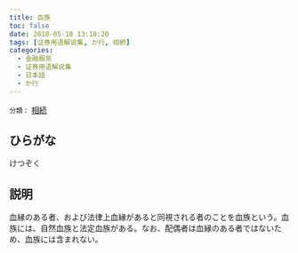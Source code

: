 ```yaml
---
title: 血族
toc: false
date: 2018-05-18 13:18:20
tags: [证券用语解说集, か行, 相続]
categories:
  - 金融服务
  - 证券用语解说集
  - 日本語
  - か行
---
```


`分類：` [相続](/tags/相続/)

## ひらがな

けつぞく

## 説明

血縁のある者、および法律上血縁があると同視される者のことを血族という。血族には、自然血族と法定血族がある。なお、配偶者は血縁のある者ではないため、血族には含まれない。
